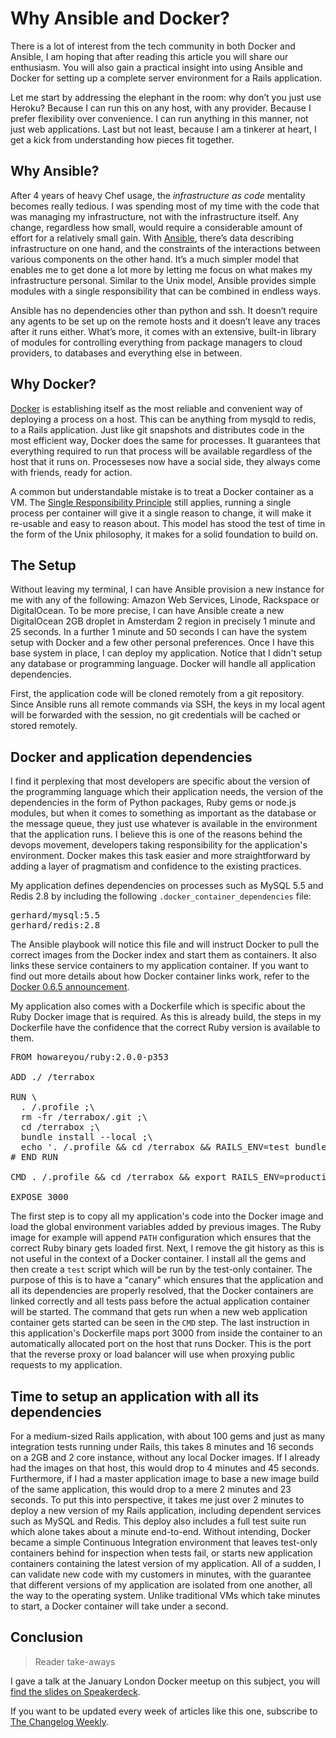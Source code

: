 # Why Ansible and Docker?

There is a lot of interest from the tech community in both Docker and
Ansible, I am hoping that after reading this article you will share our
enthusiasm. You will also gain a practical insight into using Ansible
and Docker for setting up a complete server environment for a Rails
application.

Let me start by addressing the elephant in the room: why don’t you just
use Heroku? Because I can run this on any host, with any provider.
Because I prefer flexibility over convenience. I can run anything in
this manner, not just web applications. Last but not least, because I am
a tinkerer at heart, I get a kick from understanding how pieces fit
together.

## Why Ansible?

After 4 years of heavy Chef usage, the _infrastructure as code_
mentality becomes really tedious. I was spending most of my time with
the code that was managing my infrastructure, not with the
infrastructure itself. Any change, regardless how small, would require a
considerable amount of effort for a relatively small gain. With
[Ansible](http://ansible.com), there’s data describing infrastructure on
one hand, and the constraints of the interactions between various
components on the other hand. It’s a much simpler model that enables me
to get done a lot more by letting me focus on what makes my
infrastructure personal. Similar to the Unix model, Ansible provides
simple modules with a single responsibility that can be combined in
endless ways.

Ansible has no dependencies other than python and ssh. It doesn’t
require any agents to be set up on the remote hosts and it doesn’t leave
any traces after it runs either. What’s more, it comes with an
extensive, built-in library of modules for controlling everything from
package managers to cloud providers, to databases and everything else in
between.

## Why Docker?

[Docker](http://docker.io) is establishing itself as the most reliable
and convenient way of deploying a process on a host. This can be
anything from mysqld to redis, to a Rails application. Just like git
snapshots and distributes code in the most efficient way, Docker does
the same for processes. It guarantees that everything required to run
that process will be available regardless of the host that it runs on.
Processeses now have a social side, they always come with friends, ready
for action.

A common but understandable mistake is to treat a Docker container as a
VM. The [Single Responsibility
Principle](http://en.wikipedia.org/wiki/Single_responsibility_principle)
still applies, running a single process per container will give it a
single reason to change, it will make it re-usable and easy to reason
about. This model has stood the test of time in the form of the Unix
philosophy, it makes for a solid foundation to build on.

## The Setup

Without leaving my terminal, I can have Ansible provision a new instance
for me with any of the following: Amazon Web Services, Linode, Rackspace
or DigitalOcean. To be more precise, I can have Ansible create a new
DigitalOcean 2GB droplet in Amsterdam 2 region in precisely 1 minute and
25 seconds. In a further 1 minute and 50 seconds I can have the system
setup with Docker and a few other personal preferences. Once I have this
base system in place, I can deploy my application.  Notice that I didn't
setup any database or programming language. Docker will handle all
application dependencies.

First, the application code will be cloned remotely from a git
repository. Since Ansible runs all remote commands via SSH, the keys in
my local agent will be forwarded with the session, no git credentials
will be cached or stored remotely.

## Docker and application dependencies

I find it perplexing that most developers are specific about the version
of the programming language which their application needs, the version
of the dependencies in the form of Python packages, Ruby gems or node.js
modules, but when it comes to something as important as the database or
the message queue, they just use whatever is available in the
environment that the application runs. I believe this is one of the
reasons behind the devops movement, developers taking responsibility for
the application's environment. Docker makes this task easier and more
straightforward by adding a layer of pragmatism and confidence to the
existing practices.

My application defines dependencies on processes such as MySQL 5.5 and
Redis 2.8 by including the following `.docker_container_dependencies`
file:

<pre>
gerhard/mysql:5.5
gerhard/redis:2.8
</pre>

The Ansible playbook will notice this file and will instruct Docker to
pull the correct images from the Docker index and start them as
containers. It also links these service containers to my application
container. If you want to find out more details about how Docker
container links work, refer to the [Docker 0.6.5
announcement](http://blog.docker.io/2013/10/docker-0-6-5-links-container-naming-advanced-port-redirects-host-integration/).

My application also comes with a Dockerfile which is specific about the
Ruby Docker image that is required. As this is already build, the steps
in my Dockerfile have the confidence that the correct Ruby version is
available to them.

<pre>
FROM howareyou/ruby:2.0.0-p353

ADD ./ /terrabox

RUN \
  . /.profile ;\
  rm -fr /terrabox/.git ;\
  cd /terrabox ;\
  bundle install --local ;\
  echo '. /.profile && cd /terrabox && RAILS_ENV=test bundle exec rake db:create db:migrate && bundle exec rspec' > /test ;\
# END RUN

CMD . /.profile && cd /terrabox && export RAILS_ENV=production && rake db:create db:migrate && foreman start web

EXPOSE 3000
</pre>

The first step is to copy all my application's code into the Docker
image and load the global environment variables added by previous
images. The Ruby image for example will append `PATH` configuration
which ensures that the correct Ruby binary gets loaded first. Next, I
remove the git history as this is not useful in the context of a Docker
container. I install all the gems and then create a `test` script which
will be run by the test-only container. The purpose of this is to have a
"canary" which ensures that the application and all its dependencies are
properly resolved, that the Docker containers are linked correctly and
all tests pass before the actual application container will be started.
The command that gets run when a new web application container gets
started can be seen in the `CMD` step. The last instruction in this
application's Dockerfile maps port 3000 from inside the container to an
automatically allocated port on the host that runs Docker. This is the
port that the reverse proxy or load balancer will use when proxying
public requests to my application.

## Time to setup an application with all its dependencies

For a medium-sized Rails application, with about 100 gems and just as
many integration tests running under Rails, this takes 8 minutes and 16
seconds on a 2GB and 2 core instance, without any local Docker images.
If I already had the images on that host, this would drop to 4 minutes
and 45 seconds. Furthermore, if I had a master application image to base
a new image build of the same application, this would drop to a mere 2
minutes and 23 seconds. To put this into perspective, it takes me just
over 2 minutes to deploy a new version of my Rails application,
including dependent services such as MySQL and Redis. This deploy also
includes a full test suite run which alone takes about a minute
end-to-end. Without intending, Docker became a simple Continuous
Integration environment that leaves test-only containers behind for
inspection when tests fail, or starts new application containers
containing the latest version of my application. All of a sudden, I can
validate new code with my customers in minutes, with the guarantee that
different versions of my application are isolated from one another, all
the way to the operating system. Unlike traditional VMs which take
minutes to start, a Docker container will take under a second.

## Conclusion

> Reader take-aways

I gave a talk at the January London Docker meetup on this subject, you
will [find the slides on
Speakerdeck](https://speakerdeck.com/gerhardlazu/ansible-and-docker-the-path-to-continuous-delivery-part-1).

If you want to be updated every week of articles like this one,
subscribe to [The Changelog Weekly](http://thechangelog.com/weekly/).
